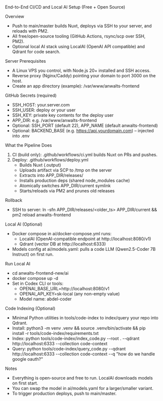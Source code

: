 End-to-End CI/CD and Local AI Setup (Free + Open Source)

Overview
- Push to main/master builds Nuxt, deploys via SSH to your server, and reloads with PM2.
- All free/open-source tooling (GitHub Actions, rsync/scp over SSH, PM2).
- Optional local AI stack using LocalAI (OpenAI API compatible) and Qdrant for code search.

Server Prerequisites
- A Linux VPS you control, with Node.js 20+ installed and SSH access.
- Reverse proxy (Nginx/Caddy) pointing your domain to port 3000 on the host.
- Create an app directory (example): /var/www/anwalts-frontend

GitHub Secrets (required)
- SSH_HOST: your.server.com
- SSH_USER: deploy or your user
- SSH_KEY: private key contents for the deploy user
- APP_DIR: e.g. /var/www/anwalts-frontend
- Optional: SSH_PORT (default 22), APP_NAME (default anwalts-frontend)
- Optional: BACKEND_BASE (e.g. https://api.yourdomain.com) – injected into .env

What the Pipeline Does
1) CI (build only): .github/workflows/ci.yml builds Nuxt on PRs and pushes.
2) Deploy: .github/workflows/deploy.yml
   - Builds Nuxt (.output)
   - Uploads artifact via SCP to /tmp on the server
   - Extracts into APP_DIR/releases/<timestamp>
   - Installs production deps (shared node_modules cache)
   - Atomically switches APP_DIR/current symlink
   - Starts/reloads via PM2 and prunes old releases

Rollback
- SSH to server: ln -sfn APP_DIR/releases/<older_ts> APP_DIR/current && pm2 reload anwalts-frontend

Local AI (Optional)
- Docker compose in ai/docker-compose.yml runs:
  - LocalAI (OpenAI-compatible endpoint at http://localhost:8080/v1)
  - Qdrant (vector DB at http://localhost:6333)
- Models config at ai/models.yaml: pulls a code LLM (Qwen2.5-Coder 7B Instruct) on first run.

Run Local AI
- cd anwalts-frontend-new/ai
- docker compose up -d
- Set in Codex CLI or tools:
  - OPENAI_BASE_URL=http://localhost:8080/v1
  - OPENAI_API_KEY=sk-local (any non-empty value)
  - Model name: abdel-coder

Code Indexing (Optional)
- Minimal Python utilities in tools/code-index to index/query your repo into Qdrant.
- Install: python3 -m venv .venv && source .venv/bin/activate && pip install -r tools/code-index/requirements.txt
- Index: python tools/code-index/index_code.py --root . --qdrant http://localhost:6333 --collection code-context
- Query: python tools/code-index/query_code.py --qdrant http://localhost:6333 --collection code-context --q "how do we handle google oauth?"

Notes
- Everything is open-source and free to run. LocalAI downloads models on first start.
- You can swap the model in ai/models.yaml for a larger/smaller variant.
- To trigger production deploys, push to main/master.


